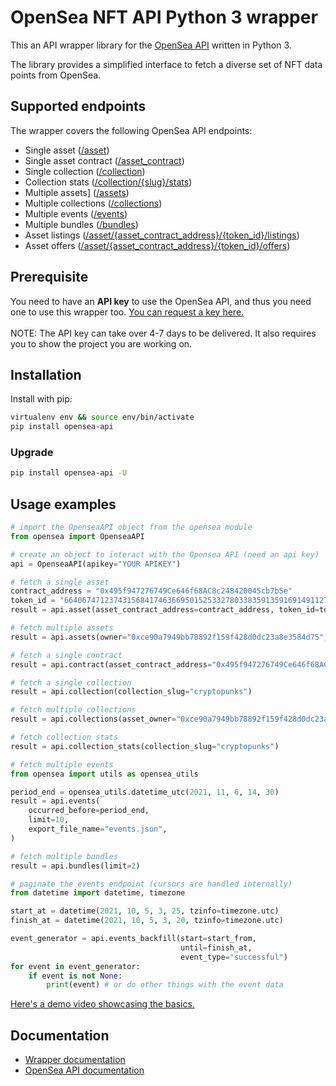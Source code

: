 # OpenSea NFT API Python 3 wrapper
This an API wrapper library for the [OpenSea API](https://docs.opensea.io/reference/api-overview) written in Python 3.

The library provides a simplified interface to fetch a diverse set of NFT data points from OpenSea. 

## Supported endpoints
The wrapper covers the following OpenSea API endpoints:

* Single asset ([/asset](https://docs.opensea.io/reference/retrieving-a-single-asset))
* Single asset contract ([/asset_contract](https://docs.opensea.io/reference/retrieving-a-single-contract))
* Single collection ([/collection](https://docs.opensea.io/reference/retrieving-a-single-collection))
* Collection stats ([/collection/{slug}/stats](https://docs.opensea.io/reference/retrieving-collection-stats))
* Multiple assets] ([/assets](https://docs.opensea.io/reference/getting-assets))
* Multiple collections ([/collections](https://docs.opensea.io/reference/retrieving-collections))
* Multiple events ([/events](https://docs.opensea.io/reference/retrieving-asset-events))
* Multiple bundles ([/bundles](https://docs.opensea.io/reference/retrieving-bundles))
* Asset listings ([/asset/{asset_contract_address}/{token_id}/listings](https://docs.opensea.io/reference/asset-listings))
* Asset offers ([/asset/{asset_contract_address}/{token_id}/offers](https://docs.opensea.io/reference/asset-offers))


## Prerequisite
You need to have an **API key** to use the OpenSea API, and thus
you need one to use this wrapper too. [You can request a key here.](https://docs.opensea.io/reference/request-an-api-key) <br><br>
NOTE: The API key can take over 4-7 days to be delivered. It also requires you to show the project you are working on. 

## Installation
Install with pip:
```bash
virtualenv env && source env/bin/activate
pip install opensea-api
```

### Upgrade
```bash
pip install opensea-api -U
```

## Usage examples

```python
# import the OpenseaAPI object from the opensea module
from opensea import OpenseaAPI

# create an object to interact with the Opensea API (need an api key)
api = OpenseaAPI(apikey="YOUR APIKEY")

# fetch a single asset
contract_address = "0x495f947276749Ce646f68AC8c248420045cb7b5e"
token_id = "66406747123743156841746366950152533278033835913591691491127082341586364792833"
result = api.asset(asset_contract_address=contract_address, token_id=token_id)

# fetch multiple assets
result = api.assets(owner="0xce90a7949bb78892f159f428d0dc23a8e3584d75", limit=3)

# fetch a single contract
result = api.contract(asset_contract_address="0x495f947276749Ce646f68AC8c248420045cb7b5e")

# fetch a single collection
result = api.collection(collection_slug="cryptopunks")

# fetch multiple collections
result = api.collections(asset_owner="0xce90a7949bb78892f159f428d0dc23a8e3584d75", limit=3)

# fetch collection stats
result = api.collection_stats(collection_slug="cryptopunks")

# fetch multiple events
from opensea import utils as opensea_utils

period_end = opensea_utils.datetime_utc(2021, 11, 6, 14, 30)
result = api.events(
    occurred_before=period_end,
    limit=10,
    export_file_name="events.json",
)

# fetch multiple bundles
result = api.bundles(limit=2)

# paginate the events endpoint (cursors are handled internally)
from datetime import datetime, timezone

start_at = datetime(2021, 10, 5, 3, 25, tzinfo=timezone.utc)
finish_at = datetime(2021, 10, 5, 3, 20, tzinfo=timezone.utc)

event_generator = api.events_backfill(start=start_from,
                                      until=finish_at,
                                      event_type="successful")
for event in event_generator:
    if event is not None:
        print(event) # or do other things with the event data
```

[Here's a demo video showcasing the basics.](https://www.youtube.com/watch?v=ga4hTqNRjfw)

## Documentation
* [Wrapper documentation](https://opensea-api.attilatoth.dev)
* [OpenSea API documentation](https://docs.opensea.io/reference/api-overview)

